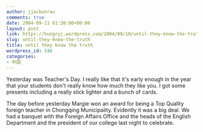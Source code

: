 ```yaml
---
author: jjackunrau
comments: true
date: 2004-09-11 01:20:00+00:00
layout: post
link: https://hungryj.wordpress.com/2004/09/10/until-they-know-the-truth/
slug: until-they-know-the-truth
title: until they know the truth
wordpress_id: 246
categories:
- 中国
---
```


Yesterday was Teacher's Day.  I really like that it's early enough in the year that your students don't really know how much they like you.  I got some presents including a really slick lighter and a bunch of cards.
  

  
The day before yesterday Margie won an award for being a Top Quality foreign teacher in Chongqing Municipality.  Evidently it was a big deal.  We had a banquet with the Foreign Affairs Office and the heads of the English Department and the president of our college last night to celebrate.
